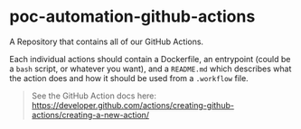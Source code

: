 # poc-automation-github-actions

A Repository that contains all of our GitHub Actions.

Each individual actions should contain a Dockerfile, an entrypoint (could be a `bash` script, or whatever you want), and a `README.md` which describes what the action does and how it should be used from a `.workflow` file.

> See the GitHub Action docs here: https://developer.github.com/actions/creating-github-actions/creating-a-new-action/
